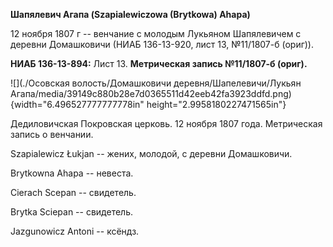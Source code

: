 **Шапялевич Агапа (Szapialewiczowa (Brytkowa) Ahapa)**

12 ноября 1807 г -- венчание с молодым Лукьяном Шапялевичем с деревни
Домашковичи (НИАБ 136-13-920, лист 13, №11/1807-б (ориг)).

**НИАБ 136-13-894:** Лист 13. **Метрическая запись №11/1807-б (ориг).**

![](./Осовская волость/Домашковичи деревня/Шапелевичи/Лукьян Агапа/media/39149c880b28e7d0365511d42eeb42fa3923ddfd.png){width="6.496527777777778in"
height="2.9958180227471565in"}

Дедиловичская Покровская церковь. 12 ноября 1807 года. Метрическая
запись о венчании.

Szapialewicz Łukjan -- жених, молодой, с деревни Домашковичи.

Brytkowna Ahapa -- невеста.

Cierach Scepan -- свидетель.

Brytka Sciepan -- свидетель.

Jazgunowicz Antoni -- ксёндз.
